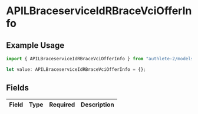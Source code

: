 # APILBraceserviceIdRBraceVciOfferInfo

## Example Usage

```typescript
import { APILBraceserviceIdRBraceVciOfferInfo } from "authlete-2/models";

let value: APILBraceserviceIdRBraceVciOfferInfo = {};
```

## Fields

| Field       | Type        | Required    | Description |
| ----------- | ----------- | ----------- | ----------- |